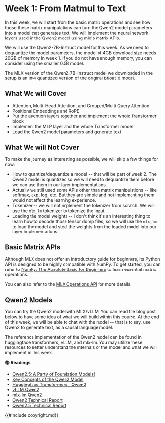 # Week 1: From Matmul to Text

In this week, we will start from the basic matrix operations and see how those these matrix manipulations can turn the
Qwen2 model parameters into a model that generates text. We will implement the neural network layers used in the Qwen2
model using mlx's matrix APIs.

We will use the Qwen2-7B-Instruct model for this week. As we need to dequantize the model parameters, the model of 4GB
download size needs 20GB of memory in week 1. If you do not have enough memory, you can consider using the smaller 0.5B model.

The MLX version of the Qwen2-7B-Instruct model we downloaded in the setup is an int4 quantized version of the original bfloat16 model.

## What We will Cover

* Attention, Multi-Head Attention, and Grouped/Multi Query Attention
* Positional Embeddings and RoPE
* Put the attention layers together and implement the whole Transformer block
* Implement the MLP layer and the whole Transformer model
* Load the Qwen2 model parameters and generate text

## What We will Not Cover

To make the journey as interesting as possible, we will skip a few things for now:

* How to quantize/dequantize a model -- that will be part of week 2. The Qwen2 model is quantized so we will need to
  dequantize them before we can use them in our layer implementations.
* Actually we still used some APIs other than matrix manipulations -- like softmax, exp, log, etc. But they are simple
  and not implementing them would not affect the learning experience.
* Tokenizer -- we will not implement the tokenizer from scratch. We will use the `mlx_lm` tokenizer to tokenize the input.
* Loading the model weights -- I don't think it's an interesting thing to learn how to decode those tensor dump files, so
  we will use the `mlx_lm` to load the model and steal the weights from the loaded model into our layer implementations.

## Basic Matrix APIs

Although MLX does not offer an introductory guide for beginners, its Python API is designed to be highly compatible with NumPy. To get started, you can refer to [NumPy: The Absolute Basic for Beginners](https://numpy.org/doc/stable/user/absolute_beginners.html) to learn essential matrix operations.

You can also refer to the [MLX Operations API](https://ml-explore.github.io/mlx/build/html/python/ops.html#operations)
for more details.

## Qwen2 Models

You can try the Qwen2 model with MLX/vLLM. You can read the blog post below to have some idea of what we will build
within this course. At the end of this week, we will be able to chat with the model -- that is to say, use Qwen2 to
generate text, as a causal language model.

The reference implementation of the Qwen2 model can be found in huggingface transformers, vLLM, and mlx-lm. You may
utilize these resources to better understand the internals of the model and what we will implement in this week.

**📚 Readings**

- [Qwen2.5: A Party of Foundation Models!](https://qwenlm.github.io/blog/qwen2.5/)
- [Key Concepts of the Qwen2 Model](https://qwen.readthedocs.io/en/latest/getting_started/concepts.html)
- [Huggingface Transformers - Qwen2](https://github.com/huggingface/transformers/tree/main/src/transformers/models/qwen2)
- [vLLM Qwen2](https://github.com/vllm-project/vllm/blob/main/vllm/model_executor/models/qwen2.py)
- [mlx-lm Qwen2](https://github.com/ml-explore/mlx-lm/blob/main/mlx_lm/models/qwen2.py)
- [Qwen2 Technical Report](https://arxiv.org/pdf/2407.10671)
- [Qwen2.5 Technical Report](https://arxiv.org/pdf/2412.15115)

{{#include copyright.md}}
